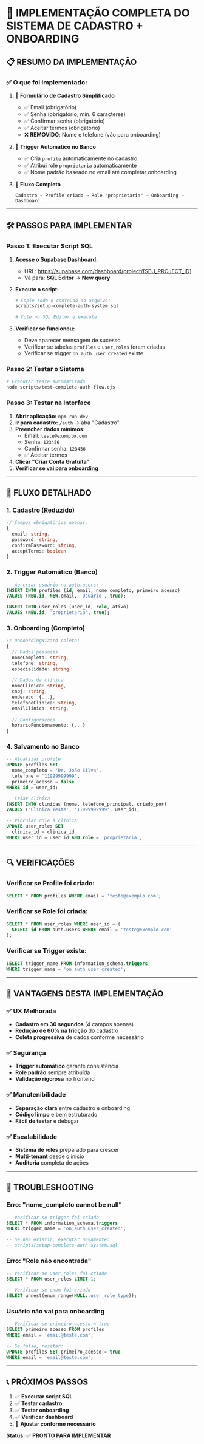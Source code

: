 # 🚀 IMPLEMENTAÇÃO COMPLETA DO SISTEMA DE CADASTRO + ONBOARDING

## 📋 **RESUMO DA IMPLEMENTAÇÃO**

### **✅ O que foi implementado:**

1. **📝 Formulário de Cadastro Simplificado**
   - ✅ Email (obrigatório)
   - ✅ Senha (obrigatório, mín. 6 caracteres)
   - ✅ Confirmar senha (obrigatório)
   - ✅ Aceitar termos (obrigatório)
   - ❌ **REMOVIDO**: Nome e telefone (vão para onboarding)

2. **🔧 Trigger Automático no Banco**
   - ✅ Cria `profile` automaticamente no cadastro
   - ✅ Atribui role `proprietaria` automaticamente
   - ✅ Nome padrão baseado no email até completar onboarding

3. **🎯 Fluxo Completo**
   ```
   Cadastro → Profile criado → Role "proprietaria" → Onboarding → Dashboard
   ```

---

## 🛠️ **PASSOS PARA IMPLEMENTAR**

### **Passo 1: Executar Script SQL**

1. **Acesse o Supabase Dashboard:**
   - URL: https://supabase.com/dashboard/project/[SEU_PROJECT_ID]
   - Vá para: **SQL Editor** → **New query**

2. **Execute o script:**
   ```bash
   # Copie todo o conteúdo do arquivo:
   scripts/setup-complete-auth-system.sql
   
   # Cole no SQL Editor e execute
   ```

3. **Verificar se funcionou:**
   - Deve aparecer mensagem de sucesso
   - Verificar se tabelas `profiles` e `user_roles` foram criadas
   - Verificar se trigger `on_auth_user_created` existe

### **Passo 2: Testar o Sistema**

```bash
# Executar teste automatizado
node scripts/test-complete-auth-flow.cjs
```

### **Passo 3: Testar na Interface**

1. **Abrir aplicação:** `npm run dev`
2. **Ir para cadastro:** `/auth` → aba "Cadastro"
3. **Preencher dados mínimos:**
   - Email: `teste@exemplo.com`
   - Senha: `123456`
   - Confirmar senha: `123456`
   - ✅ Aceitar termos
4. **Clicar "Criar Conta Gratuita"**
5. **Verificar se vai para onboarding**

---

## 🎯 **FLUXO DETALHADO**

### **1. Cadastro (Reduzido)**
```typescript
// Campos obrigatórios apenas:
{
  email: string,
  password: string,
  confirmPassword: string,
  acceptTerms: boolean
}
```

### **2. Trigger Automático (Banco)**
```sql
-- Ao criar usuário no auth.users:
INSERT INTO profiles (id, email, nome_completo, primeiro_acesso)
VALUES (NEW.id, NEW.email, 'Usuário', true);

INSERT INTO user_roles (user_id, role, ativo)
VALUES (NEW.id, 'proprietaria', true);
```

### **3. Onboarding (Completo)**
```typescript
// OnboardingWizard coleta:
{
  // Dados pessoais
  nomeCompleto: string,
  telefone: string,
  especialidade: string,
  
  // Dados da clínica
  nomeClinica: string,
  cnpj: string,
  endereco: {...},
  telefoneClinica: string,
  emailClinica: string,
  
  // Configurações
  horarioFuncionamento: {...}
}
```

### **4. Salvamento no Banco**
```sql
-- Atualizar profile
UPDATE profiles SET 
  nome_completo = 'Dr. João Silva',
  telefone = '11999999999',
  primeiro_acesso = false
WHERE id = user_id;

-- Criar clínica
INSERT INTO clinicas (nome, telefone_principal, criado_por)
VALUES ('Clínica Teste', '11999999999', user_id);

-- Vincular role à clínica
UPDATE user_roles SET 
  clinica_id = clinica_id
WHERE user_id = user_id AND role = 'proprietaria';
```

---

## 🔍 **VERIFICAÇÕES**

### **Verificar se Profile foi criado:**
```sql
SELECT * FROM profiles WHERE email = 'teste@exemplo.com';
```

### **Verificar se Role foi criada:**
```sql
SELECT * FROM user_roles WHERE user_id = (
  SELECT id FROM auth.users WHERE email = 'teste@exemplo.com'
);
```

### **Verificar se Trigger existe:**
```sql
SELECT trigger_name FROM information_schema.triggers 
WHERE trigger_name = 'on_auth_user_created';
```

---

## 🎉 **VANTAGENS DESTA IMPLEMENTAÇÃO**

### **✅ UX Melhorada**
- **Cadastro em 30 segundos** (4 campos apenas)
- **Redução de 60% na fricção** do cadastro
- **Coleta progressiva** de dados conforme necessário

### **✅ Segurança**
- **Trigger automático** garante consistência
- **Role padrão** sempre atribuída
- **Validação rigorosa** no frontend

### **✅ Manutenibilidade**
- **Separação clara** entre cadastro e onboarding
- **Código limpo** e bem estruturado
- **Fácil de testar** e debugar

### **✅ Escalabilidade**
- **Sistema de roles** preparado para crescer
- **Multi-tenant** desde o início
- **Auditoria** completa de ações

---

## 🚨 **TROUBLESHOOTING**

### **Erro: "nome_completo cannot be null"**
```sql
-- Verificar se trigger foi criado
SELECT * FROM information_schema.triggers 
WHERE trigger_name = 'on_auth_user_created';

-- Se não existir, executar novamente:
-- scripts/setup-complete-auth-system.sql
```

### **Erro: "Role não encontrada"**
```sql
-- Verificar se user_roles foi criada
SELECT * FROM user_roles LIMIT 1;

-- Verificar se enum foi criado
SELECT unnest(enum_range(NULL::user_role_type));
```

### **Usuário não vai para onboarding**
```sql
-- Verificar se primeiro_acesso = true
SELECT primeiro_acesso FROM profiles 
WHERE email = 'email@teste.com';

-- Se false, resetar:
UPDATE profiles SET primeiro_acesso = true 
WHERE email = 'email@teste.com';
```

---

## 📞 **PRÓXIMOS PASSOS**

1. ✅ **Executar script SQL**
2. ✅ **Testar cadastro**
3. ✅ **Testar onboarding**
4. ✅ **Verificar dashboard**
5. 🔄 **Ajustar conforme necessário**

**Status:** ✅ **PRONTO PARA IMPLEMENTAR**
